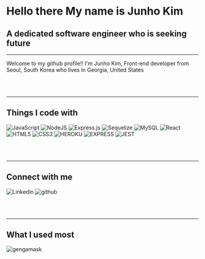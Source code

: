 
# Hello there My name is Junho Kim
## A dedicated software engineer who is seeking future


-----------------------------------------------------------------------------------------------------------------------


Welcome to my github profile!!  I'm Junho Kim, Front-end developer from Seoul, South Korea who lives in Georgia, United States

<br>
<br>

-----------------------------------------------------------------------------------------------------------------------


## Things I code with
![JavaScript](https://img.shields.io/badge/JavaScript-F7DF1E?style=for-the-badge&logo=javascript&logoColor=black)
![NodeJS](https://img.shields.io/badge/node.js-6DA55F?style=for-the-badge&logo=node.js&logoColor=white)
![Express.js](https://img.shields.io/badge/express.js-%23404d59.svg?style=for-the-badge&logo=express&logoColor=%2361DAFB)
![Sequelize](https://img.shields.io/badge/Sequelize-52B0E7?style=for-the-badge&logo=Sequelize&logoColor=white)
![MySQL](https://img.shields.io/badge/mysql-%2300f.svg?style=for-the-badge&logo=mysql&logoColor=white)
![React](https://img.shields.io/badge/react-46D8D6.svg?style=for-the-badge&logo=react&logoColor=white)
![HTML5](https://img.shields.io/badge/HTML5-FC8D00.svg?style=for-the-badge&logo=HTML5&logoColor=white)
![CSS3](https://img.shields.io/badge/CSS3-4368FF.svg?style=for-the-badge&logo=CSS3&logoColor=white)
![HEROKU](https://img.shields.io/badge/HEROKU-9230FC.svg?style=for-the-badge&logo=HEROKU&logoColor=white)
![EXPRESS](https://img.shields.io/badge/EXPRESS-000000.svg?style=for-the-badge&logo=EXPRESS&logoColor=white)
![JEST](https://img.shields.io/badge/JEST-9B00FF.svg?style=for-the-badge&logo=JEST&logoColor=white)


<br>
<br>


-----------------------------------------------------------------------------------------------------------------------


## Connect with me
![Linkedin](https://img.shields.io/badge/Linkedin-276CFF.svg?style=for-the-badge&logo=Linkedin&logoColor=white)
![github](https://img.shields.io/badge/github-000000.svg?style=for-the-badge&logo=github&logoColor=white)


<br>
<br>

-----------------------------------------------------------------------------------------------------------------------


## What I used most 
<p><img align="center" src="https://github-readme-stats.vercel.app/api/top-langs?username=gengamask&show_icons=true&locale=en&layout=compact" alt="gengamask" /></p>
